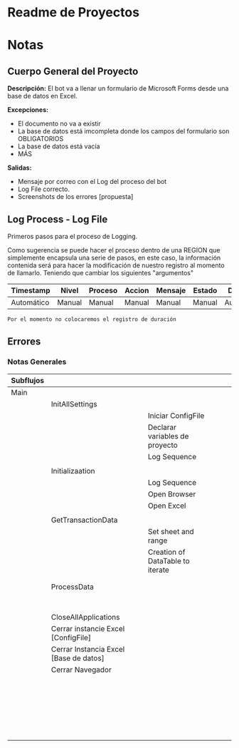 # Readme de Proyectos

# Notas


## Cuerpo General del Proyecto

**Descripción:** El bot va a llenar un formulario de Microsoft Forms desde una base de datos en Excel. 

**Excepciones:**

+ El documento no va a existir
+ La base de datos está imcompleta donde los campos del formulario son OBLIGATORIOS
+ La base de datos está vacía
+ MÁS


**Salidas:** 
+ Mensaje por correo con el Log del proceso del bot
+ Log File correcto. 
+ Screenshots de los errores [propuesta]


## Log Process - Log File

Primeros pasos para el proceso de Logging. 

Como sugerencia se puede hacer el proceso dentro de una REGION que simplemente encapsula una serie de pasos, en este caso, la información contenida será para hacer la modificación de nuestro registro al momento de llamarlo. Teniendo que cambiar los siguientes "argumentos"


| Timestamp | Nivel | Proceso | Accion | Mensaje | Estado | Duración |
| --- | --- | --- | --- | --- | --- | --- | 
| Automático | Manual | Manual | Manual | Manual | Manual | Automático |


```java
Por el momento no colocaremos el registro de duración
```

## Errores









### Notas Generales

| Subflujos |  |  |  |  |  | 
| --- | --- | --- | --- | --- | --- | 
| Main |  |  |  |  |  | 
|  | InitAllSettings |  |  |  |  | 
|  |  | Iniciar ConfigFile |  |  |  | 
|  |  | Declarar variables de proyecto |  |  |  | 
|  |  | Log Sequence |  |  |  | 
|  |  |  |  |  |  | 
|  | Initializaation |  |  |  |  | 
|  |  | Log Sequence |  |  |  | 
|  |  | Open Browser |  |  |  | 
|  |  | Open Excel |  |  |  | 
|  |  |  |  |  |  | 
|  | GetTransactionData |  |  |  |  | 
|  |  | Set sheet and range |  |  |  | 
|  |  | Creation of DataTable to iterate |  |  |  | 
|  |  |  |  |  |  | 
|  |  |  |  |  |  | 
|  | ProcessData |  |  |  |  | 
|  |  |  |  |  |  | 
|  |  |  |  |  |  | 
|  |  |  |  |  |  | 
|  |  |  |  |  |  | 
|  |  |  |  |  |  | 
|  |  |  |  |  |  | 
|  |  |  |  |  |  | 
|  | CloseAllApplications |  |  |  |  | 
|  | Cerrar instancie Excel [ConfigFile] |  |  |  |  | 
|  | Cerrar Instancia Excel [Base de datos] |  |  |  |  | 
|  | Cerrar Navegador |  |  |  |  | 
|  |  |  |  |  |  | 
|  |  |  |  |  |  | 
|  |  |  |  |  |  | 
|  |  |  |  |  |  | 
|  |  |  |  |  |  | 
|  |  |  |  |  |  | 
|  |  |  |  |  |  | 
|  |  |  |  |  |  | 
|  |  |  |  |  |  | 
|  |  |  |  |  |  | 
|  |  |  |  |  |  | 
|  |  |  |  |  |  | 
|  |  |  |  |  |  | 
|  |  |  |  |  |  | 
|  |  |  |  |  |  | 
|  |  |  |  |  |  | 
|  |  |  |  |  |  | 
|  |  |  |  |  |  | 
|  |  |  |  |  |  | 
|  |  |  |  |  |  | 
|  |  |  |  |  |  | 
|  |  |  |  |  |  | 
|  |  |  |  |  |  | 
|  |  |  |  |  |  | 


